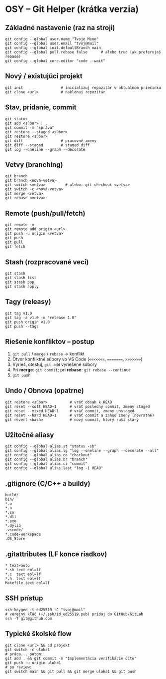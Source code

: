 # OSY – Git Helper (krátka verzia)

## Základné nastavenie (raz na stroji)
```
git config --global user.name "Tvoje Meno"
git config --global user.email "tvoj@mail"
git config --global init.defaultBranch main
git config --global pull.rebase false      # alebo true (ak preferuješ rebase)
git config --global core.editor "code --wait"
```

## Nový / existujúci projekt
```
git init                 # inicializuj repozitár v aktuálnom priečinku
git clone <url>          # naklonuj repozitár
```

## Stav, pridanie, commit
```
git status
git add <súbor> | .
git commit -m "správa"
git restore --staged <súbor>
git restore <súbor>
git diff                 # pracovné zmeny
git diff --staged        # staged diff
git log --oneline --graph --decorate
```

## Vetvy (branching)
```
git branch
git branch <nová-vetva>
git switch <vetva>         # alebo: git checkout <vetva>
git switch -c <nová-vetva>
git merge <vetva>
git rebase <vetva>
```

## Remote (push/pull/fetch)
```
git remote -v
git remote add origin <url>
git push -u origin <vetva>
git push
git pull
git fetch
```

## Stash (rozpracované veci)
```
git stash
git stash list
git stash pop
git stash apply
```

## Tagy (releasy)
```
git tag v1.0
git tag -a v1.0 -m "release 1.0"
git push origin v1.0
git push --tags
```

## Riešenie konfliktov – postup
1. `git pull` / `merge` / `rebase` → konflikt
2. Otvor konfliktné súbory vo VS Code (`<<<<<<<`, `=======`, `>>>>>>>`)
3. Vyrieš, otestuj, `git add` vyriešené súbory
4. Pri **merge**: `git commit`; pri **rebase**: `git rebase --continue`
5. `git push`

## Undo / Obnova (opatrne)
```
git restore <súbor>          # vráť obsah k HEAD
git reset --soft HEAD~1      # vráť posledný commit, zmeny staged
git reset --mixed HEAD~1     # vráť commit, zmeny unstaged
git reset --hard HEAD~1      # vráť commit a zahoď zmeny (nevratné)
git revert <hash>            # nový commit, ktorý ruší starý
```

## Užitočné aliasy
```
git config --global alias.st "status -sb"
git config --global alias.lg "log --oneline --graph --decorate --all"
git config --global alias.co "checkout"
git config --global alias.br "branch"
git config --global alias.ci "commit"
git config --global alias.last "log -1 HEAD"
```

## .gitignore (C/C++ a buildy)
```
build/
bin/
*.o
*.a
*.so
*.dll
*.exe
*.dylib
.vscode/
*.code-workspace
.DS_Store
```

## .gitattributes (LF konce riadkov)
```
* text=auto
*.sh text eol=lf
*.c  text eol=lf
*.h  text eol=lf
Makefile text eol=lf
```

## SSH prístup
```
ssh-keygen -t ed25519 -C "tvoj@mail"
# verejný kľúč (~/.ssh/id_ed25519.pub) pridaj do GitHub/GitLab
ssh -T git@github.com
```

## Typické školské flow
```
git clone <url> && cd projekt
git switch -c uloha1
# práca... potom:
git add . && git commit -m "Implementácia verifikácie účtu"
git push -u origin uloha1
# po review:
git switch main && git pull && git merge uloha1 && git push
```

